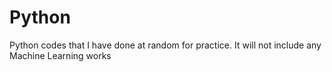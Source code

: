 # Python
Python codes that I have done at random for practice. It will not include any Machine Learning works
